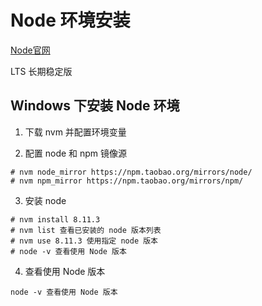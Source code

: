 # Node 环境安装

[Node官网](https://nodejs.org/zh-cn/)

LTS 长期稳定版

## Windows 下安装 Node 环境

1. 下载 nvm 并配置环境变量

2. 配置 node 和 npm 镜像源

``` shell
# nvm node_mirror https://npm.taobao.org/mirrors/node/
# nvm npm_mirror https://npm.taobao.org/mirrors/npm/
```

3. 安装 node

``` shell
# nvm install 8.11.3
# nvm list 查看已安装的 node 版本列表
# nvm use 8.11.3 使用指定 node 版本
# node -v 查看使用 Node 版本
```

4. 查看使用 Node 版本

`node -v 查看使用 Node 版本`